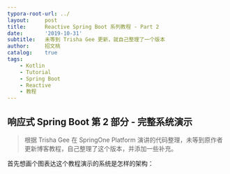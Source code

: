 ```yaml
---
typora-root-url: ../
layout:     post
title:      Reactive Spring Boot 系列教程 - Part 2
date:       '2019-10-31'
subtitle:   未等到 Trisha Gee 更新，就自己整理了一个版本
author:     招文桃
catalog:    true
tags:
    - Kotlin
    - Tutorial
    - Spring Boot
    - Reactive
    - 教程
---
```


## 响应式 Spring Boot 第 2 部分 - 完整系统演示

> 根据 Trisha Gee 在 SpringOne Platform 演讲的代码整理，未等到原作者更新博客教程，自己整理了这个版本，并添加一些补充。

首先想画个图表达这个教程演示的系统是怎样的架构：

